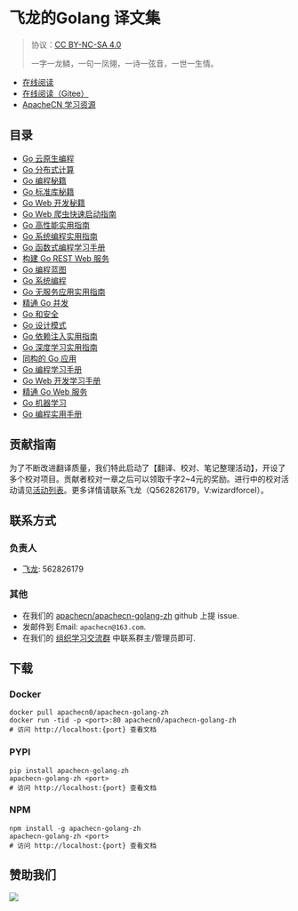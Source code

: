 # 飞龙的Golang 译文集

> 协议：[CC BY-NC-SA 4.0](http://creativecommons.org/licenses/by-nc-sa/4.0/)
> 
> 一字一龙鳞，一句一凤翎，一诗一弦音，一世一生情。

* [在线阅读](https://go.apachecn.org)
* [在线阅读（Gitee）](https://apachecn.gitee.io/doc-template/)
* [ApacheCN 学习资源](http://docs.apachecn.org/)

## 目录

+   [Go 云原生编程](docs/cloud-native-prog-go/SUMMARY.md)
+   [Go 分布式计算](docs/dist-comp-go/SUMMARY.md)
+   [Go 编程秘籍](docs/go-prog-cb/SUMMARY.md)
+   [Go 标准库秘籍](docs/go-std-lib-cb/SUMMARY.md)
+   [Go Web 开发秘籍](docs/go-web-dev-cb/SUMMARY.md)
+   [Go Web 爬虫快速启动指南](docs/go-web-scrap-quick-start-guide/SUMMARY.md)
+   [Go 高性能实用指南](docs/handson-hiperf-go/SUMMARY.md)
+   [Go 系统编程实用指南](docs/handson-sys-prog-go/SUMMARY.md)
+   [Go 函数式编程学习手册](docs/learn-func-prog-go/SUMMARY.md)
+   [构建 Go REST Web 服务](docs/build-rest-websvc-go/SUMMARY.md)
+   [Go 编程蓝图](docs/go-prog-blueprint/SUMMARY.md)
+   [Go 系统编程](docs/go-sys-prog/SUMMARY.md)
+   [Go 无服务应用实用指南](docs/handson-svrless-app-go/SUMMARY.md)
+   [精通 Go 并发](docs/master-concur-go/SUMMARY.md)
+   [Go 和安全](docs/sec-go/SUMMARY.md)
+   [Go 设计模式](docs/go-design-ptn/SUMMARY.md)
+   [Go 依赖注入实用指南](docs/handson-dep-inj-go/SUMMARY.md)
+   [Go 深度学习实用指南](docs/handson-dl-go/SUMMARY.md)
+   [同构的 Go 应用](docs/iso-go/SUMMARY.md)
+   [Go 编程学习手册](docs/learn-go-prog/SUMMARY.md)
+   [Go Web 开发学习手册](docs/learn-go-web-dev/SUMMARY.md)
+   [精通 Go Web 服务](docs/master-go-websvc/SUMMARY.md)
+   [Go 机器学习](docs/ml-go/SUMMARY.md)
+   [Go 编程实用手册](docs/handson-go-prog/SUMMARY.md)

## 贡献指南

为了不断改进翻译质量，我们特此启动了【翻译、校对、笔记整理活动】，开设了多个校对项目。贡献者校对一章之后可以领取千字2\~4元的奖励。进行中的校对活动请见[活动列表](https://home.apachecn.org/#/docs/activity/docs-activity)。更多详情请联系飞龙（Q562826179，V:wizardforcel）。

## 联系方式

### 负责人

* [飞龙](https://github.com/wizardforcel): 562826179

### 其他

*   在我们的 [apachecn/apachecn-golang-zh](https://github.com/apachecn/apachecn-golang-zh) github 上提 issue.
*   发邮件到 Email: `apachecn@163.com`.
*   在我们的 [组织学习交流群](http://www.apachecn.org/organization/348.html) 中联系群主/管理员即可.

## 下载

### Docker

```
docker pull apachecn0/apachecn-golang-zh
docker run -tid -p <port>:80 apachecn0/apachecn-golang-zh
# 访问 http://localhost:{port} 查看文档
```

### PYPI

```
pip install apachecn-golang-zh
apachecn-golang-zh <port>
# 访问 http://localhost:{port} 查看文档
```

### NPM

```
npm install -g apachecn-golang-zh
apachecn-golang-zh <port>
# 访问 http://localhost:{port} 查看文档
```

## 赞助我们

![](http://data.apachecn.org/img/about/donate.jpg)
